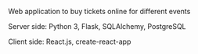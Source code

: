 Web application to buy tickets online for different events

Server side: Python 3, Flask, SQLAlchemy, PostgreSQL

Client side: React.js, create-react-app
